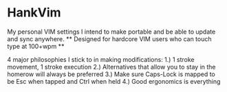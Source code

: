 # HankVim

My personal VIM settings I intend to make portable and be able to update and sync anywhere. 
** Designed for hardcore VIM users who can touch type at 100+wpm **

4 major philosophies I stick to in making modifications:
1.) 1 stroke movement, 1 stroke execution
2.) Alternatives that allow you to stay in the homerow will always be preferred
3.) Make sure Caps-Lock is mapped to be Esc when tapped and Ctrl when held
4.) Good ergonomics is everything
